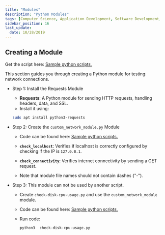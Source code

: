 ```yaml
---
title: "Modules"
description: "Python Modules"
tags: [Computer Science, Application Development, Software Development, Python]
sidebar_position: 16
last_update:
  date: 10/28/2019
---
```




## Creating a Module

Get the script here: [Sample python scripts.](https://github.com/joseeden/joeden/tree/master/assets/code/python/basics)


This section guides you through creating a Python module for testing network connections.

- Step 1: Install the Requests Module

    - **Requests**: A Python module for sending HTTP requests, handling headers, data, and SSL.
    - Install it using:
    ```bash
    sudo apt install python3-requests
    ```

- Step 2: Create the `custom_network_module.py` Module

    - Code can be found here: [Sample python scripts.](https://github.com/joseeden/joeden/tree/master/assets/code/python/basics)

    - **`check_localhost`**: Verifies if localhost is correctly configured by checking if the IP is `127.0.0.1`.

    - **`check_connectivity`**: Verifies internet connectivity by sending a GET request.

    - Note that module file names should not contain dashes ("-").

- Step 3: This module can not be used by another script. 

    - Create `check-disk-cpu-usage.py` and use the `custom_network_module` module.
    - Code can be found here: [Sample python scripts.](https://github.com/joseeden/joeden/tree/master/assets/code/python/basics)
    - Run code:

        ```python
        python3  check-disk-cpu-usage.py
        ```